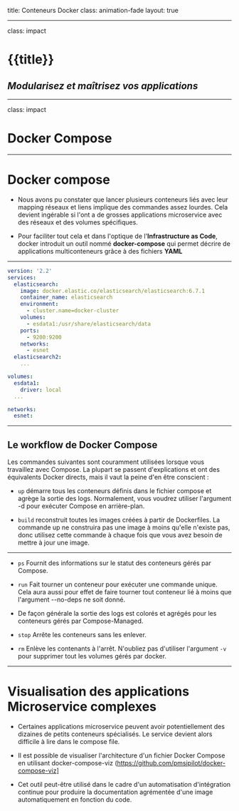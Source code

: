 title: Conteneurs Docker
class: animation-fade
layout: true

<!-- This slide will serve as the base layout for all your slides -->
<!--
.bottom-bar[
  {{title}}
]
-->

---

class: impact

# {{title}}
## *Modularisez et maîtrisez vos applications*

---

class: impact

# Docker Compose

---

# Docker compose

- Nous avons pu constater que lancer plusieurs conteneurs liés avec leur mapping réseaux et liens implique des commandes assez lourdes. Cela devient ingérable si l'ont a de grosses applications microservice avec des réseaux et des volumes spécifiques.

- Pour faciliter tout cela et dans l'optique de l'**Infrastructure as Code**, docker introduit un outil nommé **docker-compose** qui permet décrire de applications multiconteneurs grâce à des fichiers **YAML**

---

```yml
version: '2.2'
services:
  elasticsearch:
    image: docker.elastic.co/elasticsearch/elasticsearch:6.7.1
    container_name: elasticsearch
    environment:
      - cluster.name=docker-cluster
    volumes:
      - esdata1:/usr/share/elasticsearch/data
    ports:
      - 9200:9200
    networks:
      - esnet
  elasticsearch2:
    ...

volumes:
  esdata1:
    driver: local
  ...

networks:
  esnet:
```

---

## Le workflow de Docker Compose

Les commandes suivantes sont couramment utilisées lorsque vous travaillez avec Compose. La plupart se passent d'explications et ont des équivalents Docker directs, mais il vaut la peine d'en être conscient :

- `up` démarre tous les conteneurs définis dans le fichier compose et agrège la sortie des logs. Normalement, vous voudrez utiliser l'argument -d pour exécuter Compose en arrière-plan.
  
- `build` reconstruit toutes les images créées à partir de Dockerfiles. La commande up ne construira pas une image à moins qu'elle n'existe pas, donc utilisez cette commande à chaque fois que vous avez besoin de mettre à jour une image.

---

- `ps` Fournit des informations sur le statut des conteneurs gérés par Compose.


- `run` Fait tourner un conteneur pour exécuter une commande unique. Cela aura aussi pour effet de faire tourner tout conteneur lié à moins que l'argument --no-deps ne soit donné.

- De façon générale la sortie des logs est colorés et agrégés pour les conteneurs gérés par Compose-Managed.
  
- `stop` Arrête les conteneurs sans les enlever.

- `rm` Enlève les contenants à l'arrêt. N'oubliez pas d'utiliser l'argument `-v` pour supprimer tout les volumes gérés par docker.

---

# Visualisation des applications Microservice complexes

- Certaines applications microservice peuvent avoir potentiellement des dizaines de petits conteneurs spécialisés. Le service devient alors difficile à lire dans le compose file.

- Il est possible de visualiser l'architecture d'un fichier Docker Compose en utilisant docker-compose-viz (https://github.com/pmsipilot/docker-compose-viz]

- Cet outil peut-être utilisé dans le cadre d'un automatisation d'intégration continue pour produire la documentation agrémentée d'une image automatiquement en fonction du code.

